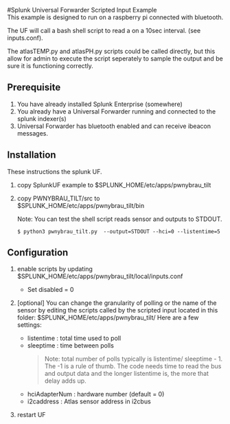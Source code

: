 #Splunk Universal Forwarder Scripted Input Example  
This example is designed to run on a raspberry pi connected with bluetooth.  

The UF will call a bash shell script to read a on a 10sec interval.  (see inputs.conf).  

The atlasTEMP.py and atlasPH.py scripts could be called directly, but this allow for admin to execute the script seperately to sample the output and be sure it is functioning correctly.


## Prerequisite
1. You have already installed Splunk Enterprise (somewhere)
1. You already have a Universal Forwarder running and connected to the splunk indexer(s)
1. Universal Forwarder has bluetooth enabled and can receive ibeacon messages.

## Installation
These instructions the splunk UF.  
1. copy SplunkUF example to $SPLUNK_HOME/etc/apps/pwnybrau_tilt
1. copy PWNYBRAU_TILT/src to $SPLUNK_HOME/etc/apps/pwnybrau_tilt/bin

    Note: You can test the shell script reads sensor and outputs to STDOUT.
    ```
    $ python3 pwnybrau_tilt.py  --output=STDOUT --hci=0 --listentime=5 
    ```

## Configuration
1. enable scripts by updating $SPLUNK_HOME/etc/apps/pwnybrau_tilt/local/inputs.conf
   - Set disabled = 0
1. [optional] You can change the granularity of polling or the name of the sensor by editing the scripts called by the scripted input located in this folder: $SPLUNK_HOME/etc/apps/pwnybrau_tilt/
Here are a few settings:
    - listentime : total time used to poll
    - sleeptime  : time between polls  
        >Note: total number of polls typically is listentime/ sleeptime - 1.  The -1 is a rule of thumb.  The code needs time to read the bus and output data and the longer listentime is, the more that delay adds up. 
    - hciAdapterNum     : hardware number (default = 0)
    - i2caddress : Atlas sensor address in i2cbus                 

1. restart UF
